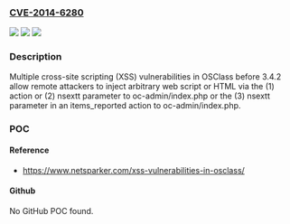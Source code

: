### [CVE-2014-6280](https://cve.mitre.org/cgi-bin/cvename.cgi?name=CVE-2014-6280)
![](https://img.shields.io/static/v1?label=Product&message=n%2Fa&color=blue)
![](https://img.shields.io/static/v1?label=Version&message=n%2Fa&color=blue)
![](https://img.shields.io/static/v1?label=Vulnerability&message=n%2Fa&color=brighgreen)

### Description

Multiple cross-site scripting (XSS) vulnerabilities in OSClass before 3.4.2 allow remote attackers to inject arbitrary web script or HTML via the (1) action or (2) nsextt parameter to oc-admin/index.php or the (3) nsextt parameter in an items_reported action to oc-admin/index.php.

### POC

#### Reference
- https://www.netsparker.com/xss-vulnerabilities-in-osclass/

#### Github
No GitHub POC found.

